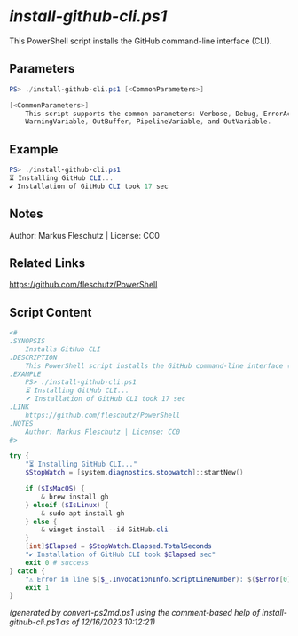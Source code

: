 *install-github-cli.ps1*
================

This PowerShell script installs the GitHub command-line interface (CLI).

Parameters
----------
```powershell
PS> ./install-github-cli.ps1 [<CommonParameters>]

[<CommonParameters>]
    This script supports the common parameters: Verbose, Debug, ErrorAction, ErrorVariable, WarningAction, 
    WarningVariable, OutBuffer, PipelineVariable, and OutVariable.
```

Example
-------
```powershell
PS> ./install-github-cli.ps1
⏳ Installing GitHub CLI...
✔ Installation of GitHub CLI took 17 sec

```

Notes
-----
Author: Markus Fleschutz | License: CC0

Related Links
-------------
https://github.com/fleschutz/PowerShell

Script Content
--------------
```powershell
<#
.SYNOPSIS
	Installs GitHub CLI
.DESCRIPTION
	This PowerShell script installs the GitHub command-line interface (CLI).
.EXAMPLE
	PS> ./install-github-cli.ps1
	⏳ Installing GitHub CLI...
	✔ Installation of GitHub CLI took 17 sec
.LINK
	https://github.com/fleschutz/PowerShell
.NOTES
	Author: Markus Fleschutz | License: CC0
#>

try {
	"⏳ Installing GitHub CLI..."
	$StopWatch = [system.diagnostics.stopwatch]::startNew()

	if ($IsMacOS) {
		& brew install gh
	} elseif ($IsLinux) {
		& sudo apt install gh
	} else {
		& winget install --id GitHub.cli
	}
	[int]$Elapsed = $StopWatch.Elapsed.TotalSeconds
	"✔️ Installation of GitHub CLI took $Elapsed sec"
	exit 0 # success
} catch {
	"⚠️ Error in line $($_.InvocationInfo.ScriptLineNumber): $($Error[0])"
	exit 1
}
```

*(generated by convert-ps2md.ps1 using the comment-based help of install-github-cli.ps1 as of 12/16/2023 10:12:21)*
